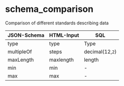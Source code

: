 # schema_comparison
Comparison of different standards describing data



| JSON-Schema        | HTML-Input           | SQL  |
| ------------- | ------------- | ----- |
| type          | type          | Type |
| multipleOf    | steps         | decimal(12,`2`) |
| maxLength     | maxlength     | length |
| min     | min     | - |
| max     | max     | - |
